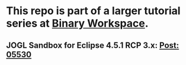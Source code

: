 # This repo is part of a larger tutorial series at [Binary Workspace](https://www.binaryworkspace.com/).
## JOGL Sandbox for Eclipse 4.5.1 RCP 3.x: [Post: 05530](https://www.binaryworkspace.com/05530.html)